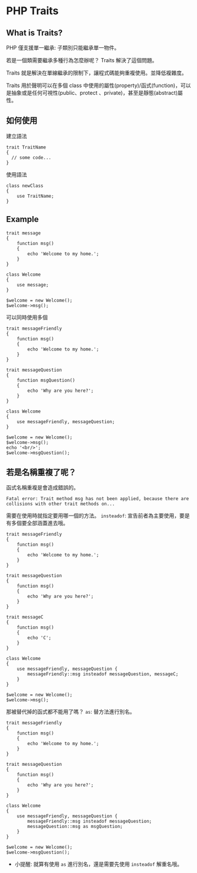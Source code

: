 # PHP Traits

## What is Traits?

PHP 僅支援單一繼承: 子類別只能繼承單一物件。

若是一個類需要繼承多種行為怎麼辦呢？ Traits 解決了這個問題。

Traits 就是解決在單線繼承的限制下，讓程式碼能夠重複使用。並降低複雜度。

Traits 用於聲明可以在多個 class 中使用的屬性(property)/函式(function)，可以是抽象或是任何可視性(public、protect 、private)，甚至是靜態(abstract)屬性。

## 如何使用
建立語法
```
trait TraitName 
{
  // some code...
}
```

使用語法
```
class newClass 
{
    use TraitName;
}
```

## Example
```
trait message
{
    function msg()
    {
        echo 'Welcome to my home.';
    }
}

class Welcome
{
    use message;
}

$welcome = new Welcome();
$welcome->msg();
```

可以同時使用多個
```
trait messageFriendly
{
    function msg()
    {
        echo 'Welcome to my home.';
    }
}

trait messageQuestion
{
    function msgQuestion()
    {
        echo 'Why are you here?';
    }
}

class Welcome
{
    use messageFriendly, messageQuestion;
}

$welcome = new Welcome();
$welcome->msg();
echo '<br/>';
$welcome->msgQuestion();
```


## 若是名稱重複了呢？
函式名稱重複是會造成錯誤的。

`Fatal error: Trait method msg has not been applied, because there are collisions with other trait methods on...`

需要在使用時就指定要用哪一個的方法。
`insteadof`: 宣告前者為主要使用，要是有多個要全部涵蓋進去哦。
```
trait messageFriendly
{
    function msg()
    {
        echo 'Welcome to my home.';
    }
}

trait messageQuestion
{
    function msg()
    {
        echo 'Why are you here?';
    }
}

trait messageC
{
    function msg()
    {
        echo 'C';
    }
}

class Welcome
{
    use messageFriendly, messageQuestion {
        messageFriendly::msg insteadof messageQuestion, messageC;
    }
}

$welcome = new Welcome();
$welcome->msg();
```

那被替代掉的函式都不能用了嗎？
`as`: 替方法進行別名。
```
trait messageFriendly
{
    function msg()
    {
        echo 'Welcome to my home.';
    }
}

trait messageQuestion
{
    function msg()
    {
        echo 'Why are you here?';
    }
}

class Welcome
{
    use messageFriendly, messageQuestion {
        messageFriendly::msg insteadof messageQuestion;
        messageQuestion::msg as msgQuestion;
    }
}

$welcome = new Welcome();
$welcome->msgQuestion();
```
 * 小提醒: 就算有使用 `as` 進行別名，還是需要先使用 `insteadof` 解重名哦。











